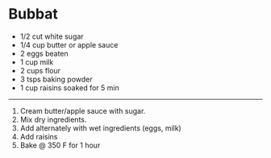 # Bubbat

- 1/2 cut white sugar
- 1/4 cup butter or apple sauce
- 2 eggs beaten
- 1 cup milk
- 2 cups flour
- 3 tsps baking powder
- 1 cup raisins soaked for 5 min

-----

1. Cream butter/apple sauce with sugar.
2. Mix dry ingredients.
3. Add alternately with wet ingredients (eggs, milk)
4. Add raisins
5. Bake @ 350 F for 1 hour
